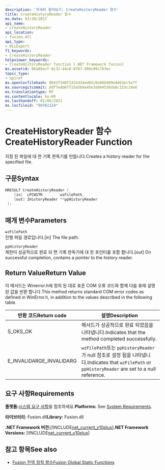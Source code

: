 ```yaml
---
description: '자세히 알아보기: CreateHistoryReader 함수'
title: CreateHistoryReader 함수
ms.date: 03/30/2017
api_name:
- CreateHistoryReader
api_location:
- fusion.dll
api_type:
- DLLExport
f1_keywords:
- CreateHistoryReader
helpviewer_keywords:
- CreateHistoryReader function [.NET Framework fusion]
ms.assetid: 66a89acf-8c32-44c0-8787-960c99c7b3ec
topic_type:
- apiref
ms.openlocfilehash: 0943f3d0f3322d34ed92c0a96b909e4d63ec5e7f
ms.sourcegitcommit: ddf7edb67715a5b9a45e3dd44536dabc153c1de0
ms.translationtype: MT
ms.contentlocale: ko-KR
ms.lasthandoff: 02/06/2021
ms.locfileid: "99761124"
---
```

# <a name="createhistoryreader-function"></a><span data-ttu-id="ceb3a-103">CreateHistoryReader 함수</span><span class="sxs-lookup"><span data-stu-id="ceb3a-103">CreateHistoryReader Function</span></span>

<span data-ttu-id="ceb3a-104">지정 된 파일에 대 한 기록 판독기를 만듭니다.</span><span class="sxs-lookup"><span data-stu-id="ceb3a-104">Creates a history reader for the specified file.</span></span>  
  
## <a name="syntax"></a><span data-ttu-id="ceb3a-105">구문</span><span class="sxs-lookup"><span data-stu-id="ceb3a-105">Syntax</span></span>  
  
```cpp  
HRESULT CreateHistoryReader (  
    [in]  LPCWSTR        wzFilePath,  
    [out] IHistoryReader **ppHistoryReader  
 );  
```  
  
## <a name="parameters"></a><span data-ttu-id="ceb3a-106">매개 변수</span><span class="sxs-lookup"><span data-stu-id="ceb3a-106">Parameters</span></span>  

 `wzFilePath`  
 <span data-ttu-id="ceb3a-107">진행 파일 경로입니다.</span><span class="sxs-lookup"><span data-stu-id="ceb3a-107">[in] The file path.</span></span>  
  
 `ppHistoryReader`  
 <span data-ttu-id="ceb3a-108">제한이 성공적으로 완료 되 면 기록 판독기에 대 한 포인터를 포함 합니다.</span><span class="sxs-lookup"><span data-stu-id="ceb3a-108">[out] On successful completion, contains a pointer to the history reader.</span></span>  
  
## <a name="return-value"></a><span data-ttu-id="ceb3a-109">Return Value</span><span class="sxs-lookup"><span data-stu-id="ceb3a-109">Return Value</span></span>  

 <span data-ttu-id="ceb3a-110">이 메서드는 Winerror.h에 정의 된 대로 표준 COM 오류 코드와 함께 다음 표에 설명 된 값을 반환 합니다.</span><span class="sxs-lookup"><span data-stu-id="ceb3a-110">This method returns standard COM error codes as defined in WinError.h, in addition to the values described in the following table.</span></span>  
  
|<span data-ttu-id="ceb3a-111">반환 코드</span><span class="sxs-lookup"><span data-stu-id="ceb3a-111">Return code</span></span>|<span data-ttu-id="ceb3a-112">설명</span><span class="sxs-lookup"><span data-stu-id="ceb3a-112">Description</span></span>|  
|-----------------|-----------------|  
|<span data-ttu-id="ceb3a-113">S_OK</span><span class="sxs-lookup"><span data-stu-id="ceb3a-113">S_OK</span></span>|<span data-ttu-id="ceb3a-114">메서드가 성공적으로 완료 되었음을 나타냅니다.</span><span class="sxs-lookup"><span data-stu-id="ceb3a-114">Indicates that the method completed successfully.</span></span>|  
|<span data-ttu-id="ceb3a-115">E_INVALIDARG</span><span class="sxs-lookup"><span data-stu-id="ceb3a-115">E_INVALIDARG</span></span>|<span data-ttu-id="ceb3a-116">`wzFilePath`또는 `ppHistoryReader` 가 null 참조로 설정 됨을 나타냅니다.</span><span class="sxs-lookup"><span data-stu-id="ceb3a-116">Indicates that `wzFilePath` or `ppHistoryReader` are set to a null reference.</span></span>|  
  
## <a name="requirements"></a><span data-ttu-id="ceb3a-117">요구 사항</span><span class="sxs-lookup"><span data-stu-id="ceb3a-117">Requirements</span></span>  

 <span data-ttu-id="ceb3a-118">**플랫폼:**[시스템 요구 사항](../../get-started/system-requirements.md)을 참조하세요.</span><span class="sxs-lookup"><span data-stu-id="ceb3a-118">**Platforms:** See [System Requirements](../../get-started/system-requirements.md).</span></span>  
  
 <span data-ttu-id="ceb3a-119">**라이브러리:** Fusion.dll</span><span class="sxs-lookup"><span data-stu-id="ceb3a-119">**Library:** Fusion.dll</span></span>  
  
 <span data-ttu-id="ceb3a-120">**.NET Framework 버전:**[!INCLUDE[net_current_v10plus](../../../../includes/net-current-v10plus-md.md)]</span><span class="sxs-lookup"><span data-stu-id="ceb3a-120">**.NET Framework Versions:** [!INCLUDE[net_current_v10plus](../../../../includes/net-current-v10plus-md.md)]</span></span>  
  
## <a name="see-also"></a><span data-ttu-id="ceb3a-121">참고 항목</span><span class="sxs-lookup"><span data-stu-id="ceb3a-121">See also</span></span>

- [<span data-ttu-id="ceb3a-122">Fusion 전역 정적 함수</span><span class="sxs-lookup"><span data-stu-id="ceb3a-122">Fusion Global Static Functions</span></span>](fusion-global-static-functions.md)
